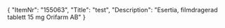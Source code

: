 {
  "ItemNr": "155063",
  "Title": "test",
  "Description": "Esertia, filmdragerad tablett 15 mg Orifarm AB"
}